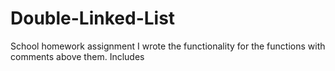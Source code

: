 # Double-Linked-List
School homework assignment 
I wrote the functionality for the functions with comments above them.
Includes 
